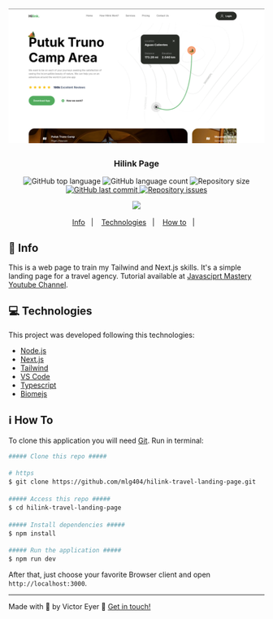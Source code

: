 <h1 align="center">
  <img alt="Hilink" title="Hilink Web Page" src=".github/hilink.png"/>
</h1>

<h3 align="center">
  Hilink Page
</h3>

<p align="center">
  <img alt="GitHub top language" src="https://img.shields.io/github/languages/top/mlg404/hilink-travel-landing-page.svg">

  <img alt="GitHub language count" src="https://img.shields.io/github/languages/count/mlg404/hilink-travel-landing-page.svg">

  <img alt="Repository size" src="https://img.shields.io/github/repo-size/mlg404/hilink-travel-landing-page.svg">
  <a href="https://github.com/mlg404/hilink-travel-landing-page/commits/main">
    <img alt="GitHub last commit" src="https://img.shields.io/github/last-commit/mlg404/hilink-travel-landing-page.svg">
  </a>

  <a href="https://github.com/mlg404/hilink-travel-landing-page/issues">
    <img alt="Repository issues" src="https://img.shields.io/github/issues/mlg404/hilink-travel-landing-page.svg">
  </a>
</p>
<p align="center"><a href="https://www.buymeacoffee.com/mlg404"><img src="https://img.buymeacoffee.com/button-api/?text=Buy me a coffee&emoji=&slug=mlg404&button_colour=BD5FFF&font_colour=ffffff&font_family=Poppins&outline_colour=000000&coffee_colour=FFDD00" /></a></p>

<p align="center">
  <a href="#rocket-info">Info</a>&nbsp;&nbsp;&nbsp;|&nbsp;&nbsp;&nbsp;
  <a href="#computer-technologies">Technologies</a>&nbsp;&nbsp;&nbsp;|&nbsp;&nbsp;&nbsp;
  <a href="#information_source-how-to">How to</a>&nbsp;&nbsp;&nbsp;|&nbsp;&nbsp;&nbsp;
</p>

## :rocket: Info

This is a web page to train my Tailwind and Next.js skills. It's a simple landing page for a travel agency.
Tutorial available at [Javasciprt Mastery Youtube Channel](https://www.youtube.com/watch?v=cuzw4vL1z5E).

## :computer: Technologies

This project was developed following this technologies:

- [Node.js](https://nodejs.org/en)
- [Next.js](https://nextjs.org/)
- [Tailwind](https://tailwindcss.com/)
- [VS Code][vc]
- [Typescript](https://www.typescriptlang.org/)
- [Biomejs](https://biomejs.dev)

## :information_source: How To

To clone this application you will need [Git](https://git-scm.com). Run in terminal:

```bash
##### Clone this repo #####

# https
$ git clone https://github.com/mlg404/hilink-travel-landing-page.git

##### Access this repo #####
$ cd hilink-travel-landing-page

##### Install dependencies #####
$ npm install

##### Run the application #####
$ npm run dev
```

After that, just choose your favorite Browser client and open `http://localhost:3000`.

---

Made with 💙 by Victor Eyer :wave: [Get in touch!](https://www.linkedin.com/in/victoreyer/)

[vc]: https://code.visualstudio.com/
